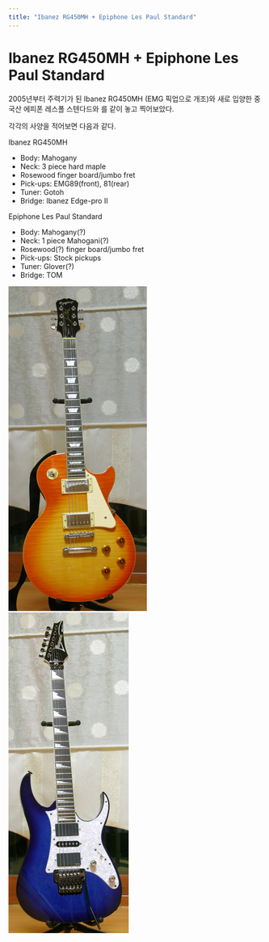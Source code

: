 ```yaml
---
title: "Ibanez RG450MH + Epiphone Les Paul Standard"
---
```

# Ibanez RG450MH + Epiphone Les Paul Standard

2005년부터 주력기가 된 Ibanez RG450MH (EMG 픽업으로 개조)와
새로 입양한 중국산 에피폰 레스폴 스텐다드와 를 같이 놓고 찍어보았다.

각각의 사양을 적어보면 다음과 같다.

Ibanez RG450MH
- Body: Mahogany
- Neck: 3 piece hard maple
- Rosewood finger board/jumbo fret
- Pick-ups: EMG89(front), 81(rear)
- Tuner: Gotoh
- Bridge: Ibanez Edge-pro II

Epiphone Les Paul Standard
- Body: Mahogany(?)
- Neck: 1 piece Mahogani(?)
- Rosewood(?) finger board/jumbo fret
- Pick-ups: Stock pickups
- Tuner: Glover(?)
- Bridge: TOM

![image](/assets/images/a1d9092569b5eeff9d6569b614f1fdcc.png)
![image](/assets/images/e92f24528c31d95142ed161bc1b8a57b.png)


